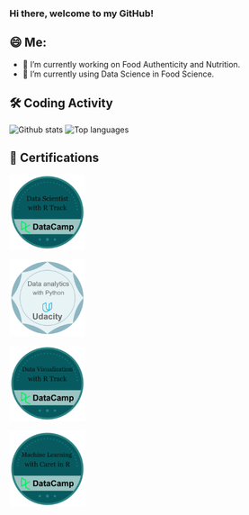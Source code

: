 
### Hi there, welcome to my GitHub!

## 😄 Me:

- 🔭 I’m currently working on Food Authenticity and Nutrition.
- 🌱 I’m currently using Data Science in Food Science.

## 🛠️ Coding Activity

![Github stats](https://github-readme-stats-vert-iota-98.vercel.app/api?username=ZhijunWang1991&include_all_commits=true&count_private=true&theme=dracula&show_icons=true)
![Top languages](https://github-readme-stats-vert-iota-98.vercel.app/api/top-langs/?username=ZhijunWang1991&hide=jupyter%20notebook,html,JavaScript,PostScript,SCSS,Tex,Less&layout=compact&langs_count=10&theme=dracula)

## 📕 Certifications

<img src="DatascientistwithR.png" alt="Data Scientist with R"
   title="Data Scientist with R" width="135" height="135">
   
<img src="Udacity_python.png" alt="Data analytics"
   title="Data analytics" width="135" height="135"> </a>
   
<img src="Data Visualization.png" alt="Data Visualization with R"
   title="Data Visualization with R" width="135" height="135">
   
<img src="Machine Learning caret.png" alt="Machine Learning caret"
   title="Machine Learning with caret in R" width="135" height="135">




